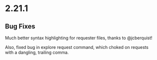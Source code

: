 # 2.21.1

## Bug Fixes

Much better syntax highlighting for requester files, thanks to @jcberquist!

Also, fixed bug in explore request command, which choked on requests with a dangling, trailing comma.
